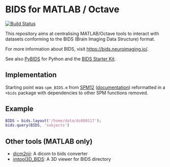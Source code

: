 # BIDS for MATLAB / Octave
[![Build Status](https://travis-ci.com/bids-standard/bids-matlab.svg?branch=master)](https://travis-ci.com/bids-standard/bids-matlab)

This repository aims at centralising MATLAB/Octave tools to interact with datasets conforming to the BIDS (Brain Imaging Data Structure) format.

For more information about BIDS, visit https://bids.neuroimaging.io/.

See also [PyBIDS](https://github.com/bids-standard/pybids) for Python and the [BIDS Starter Kit](https://github.com/bids-standard/bids-starter-kit).

## Implementation

Starting point was `spm_BIDS.m` from [SPM12](https://github.com/spm/spm12) ([documentation](https://en.wikibooks.org/wiki/SPM/BIDS#BIDS_parser_and_queries)) reformatted in a `+bids` package with dependencies to other SPM functions removed.

## Example

```Matlab
BIDS = bids.layout('/home/data/ds000117');
bids.query(BIDS, 'subjects')
```

## Other tools (MATLAB only)
- [dicm2nii](https://github.com/xiangruili/dicm2nii): A dicom to bids converter
- [imtool3D_BIDS](https://github.com/tanguyduval/imtool3D_td): A 3D viewer for BIDS directory
